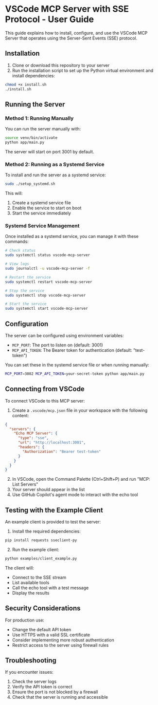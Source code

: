 # VSCode MCP Server with SSE Protocol - User Guide

This guide explains how to install, configure, and use the VSCode MCP Server that operates using the Server-Sent Events (SSE) protocol.

## Installation

1. Clone or download this repository to your server
2. Run the installation script to set up the Python virtual environment and install dependencies:

```bash
chmod +x install.sh
./install.sh
```

## Running the Server

### Method 1: Running Manually

You can run the server manually with:

```bash
source venv/bin/activate
python app/main.py
```

The server will start on port 3001 by default.

### Method 2: Running as a Systemd Service

To install and run the server as a systemd service:

```bash
sudo ./setup_systemd.sh
```

This will:
1. Create a systemd service file
2. Enable the service to start on boot
3. Start the service immediately

### Systemd Service Management

Once installed as a systemd service, you can manage it with these commands:

```bash
# Check status
sudo systemctl status vscode-mcp-server

# View logs
sudo journalctl -u vscode-mcp-server -f

# Restart the service
sudo systemctl restart vscode-mcp-server

# Stop the service
sudo systemctl stop vscode-mcp-server

# Start the service
sudo systemctl start vscode-mcp-server
```

## Configuration

The server can be configured using environment variables:

- `MCP_PORT`: The port to listen on (default: 3001)
- `MCP_API_TOKEN`: The Bearer token for authentication (default: "test-token")

You can set these in the systemd service file or when running manually:

```bash
MCP_PORT=3002 MCP_API_TOKEN=your-secret-token python app/main.py
```

## Connecting from VSCode

To connect VSCode to this MCP server:

1. Create a `.vscode/mcp.json` file in your workspace with the following content:

```json
{
  "servers": {
    "Echo MCP Server": {
      "type": "sse",
      "url": "http://localhost:3001",
      "headers": {
        "Authorization": "Bearer test-token"
      }
    }
  }
}
```

2. In VSCode, open the Command Palette (Ctrl+Shift+P) and run "MCP: List Servers"
3. Your server should appear in the list
4. Use GitHub Copilot's agent mode to interact with the echo tool

## Testing with the Example Client

An example client is provided to test the server:

1. Install the required dependencies:

```bash
pip install requests sseclient-py
```

2. Run the example client:

```bash
python examples/client_example.py
```

The client will:
- Connect to the SSE stream
- List available tools
- Call the echo tool with a test message
- Display the results

## Security Considerations

For production use:
- Change the default API token
- Use HTTPS with a valid SSL certificate
- Consider implementing more robust authentication
- Restrict access to the server using firewall rules

## Troubleshooting

If you encounter issues:
1. Check the server logs
2. Verify the API token is correct
3. Ensure the port is not blocked by a firewall
4. Check that the server is running and accessible
